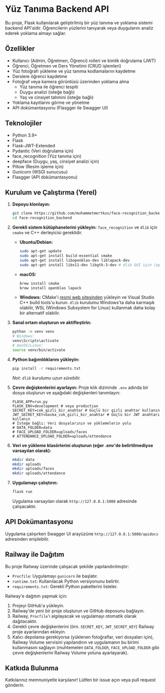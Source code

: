 # Yüz Tanıma Backend API

Bu proje, Flask kullanılarak geliştirilmiş bir yüz tanıma ve yoklama sistemi backend API'sidir. Öğrencilerin yüzlerini tanıyarak veya duygularını analiz ederek yoklama almayı sağlar.

## Özellikler

- Kullanıcı (Admin, Öğretmen, Öğrenci) rolleri ve kimlik doğrulama (JWT)
- Öğrenci, Öğretmen ve Ders Yönetimi (CRUD işlemleri)
- Yüz fotoğrafı yükleme ve yüz tanıma kodlamalarını kaydetme
- Derslere öğrenci kaydetme
- Fotoğraf veya kamera görüntüsü üzerinden yoklama alma
    - Yüz tanıma ile öğrenci tespiti
    - Duygu analizi (isteğe bağlı)
    - Yaş ve cinsiyet tahmini (isteğe bağlı)
- Yoklama kayıtlarını görme ve yönetme
- API dokümantasyonu (Flasgger ile Swagger UI)

## Teknolojiler

- Python 3.9+
- Flask
- Flask-JWT-Extended
- Pydantic (Veri doğrulama için)
- face_recognition (Yüz tanıma için)
- deepface (Duygu, yaş, cinsiyet analizi için)
- Pillow (Resim işleme için)
- Gunicorn (WSGI sunucusu)
- Flasgger (API dokümantasyonu)

## Kurulum ve Çalıştırma (Yerel)

1.  **Depoyu klonlayın:**
    ```bash
    git clone https://github.com/muhammetmertkus/face-recognition_backend.git
    cd face-recognition_backend
    ```

2.  **Gerekli sistem kütüphanelerini yükleyin:**
    `face_recognition` ve `dlib` için `cmake` ve C++ derleyicisi gereklidir.
    *   **Ubuntu/Debian:**
        ```bash
        sudo apt-get update
        sudo apt-get install build-essential cmake
        sudo apt-get install libopenblas-dev liblapack-dev
        sudo apt-get install libx11-dev libgtk-3-dev # dlib GUI için (opsiyonel ama önerilir)
        ```
    *   **macOS:**
        ```bash
        brew install cmake
        brew install openblas lapack
        ```
    *   **Windows:** CMake'i [resmi web sitesinden](https://cmake.org/download/) yükleyin ve Visual Studio C++ build tools'u kurun. `dlib` kurulumu Windows'ta daha karmaşık olabilir, WSL (Windows Subsystem for Linux) kullanmak daha kolay bir alternatif olabilir.

3.  **Sanal ortam oluşturun ve aktifleştirin:**
    ```bash
    python -m venv venv
    # Windows:
    venv\Scripts\activate
    # macOS/Linux:
    source venv/bin/activate
    ```

4.  **Python bağımlılıklarını yükleyin:**
    ```bash
    pip install -r requirements.txt
    ```
    *Not: `dlib` kurulumu uzun sürebilir.*

5.  **Çevre değişkenlerini ayarlayın:**
    Proje kök dizininde `.env` adında bir dosya oluşturun ve aşağıdaki değişkenleri tanımlayın:
    ```dotenv
    FLASK_APP=run.py
    FLASK_ENV=development # veya production
    SECRET_KEY=cok_gizli_bir_anahtar # Güçlü bir gizli anahtar kullanın
    JWT_SECRET_KEY=baska_cok_gizli_bir_anahtar # Güçlü bir JWT anahtarı kullanın
    # İsteğe bağlı: Veri dosyalarının ve yüklemelerin yolu
    # DATA_FOLDER=data
    # FACE_UPLOAD_FOLDER=uploads/faces
    # ATTENDANCE_UPLOAD_FOLDER=uploads/attendance
    ```

6.  **Veri ve yükleme klasörlerini oluşturun (eğer .env'de belirtilmediyse varsayılan olarak):**
    ```bash
    mkdir data
    mkdir uploads
    mkdir uploads/faces
    mkdir uploads/attendance
    ```

7.  **Uygulamayı çalıştırın:**
    ```bash
    flask run
    ```
    Uygulama varsayılan olarak `http://127.0.0.1:5000` adresinde çalışacaktır.

## API Dokümantasyonu

Uygulama çalışırken Swagger UI arayüzüne `http://127.0.0.1:5000/apidocs` adresinden erişilebilir.

## Railway ile Dağıtım

Bu proje Railway üzerinde çalışacak şekilde yapılandırılmıştır:

- `Procfile`: Uygulamayı `gunicorn` ile başlatır.
- `runtime.txt`: Kullanılacak Python versiyonunu belirtir.
- `requirements.txt`: Gerekli Python paketlerini listeler.

Railway'e dağıtım yapmak için:

1.  Projeyi GitHub'a yükleyin.
2.  Railway'de yeni bir proje oluşturun ve GitHub deposunu bağlayın.
3.  Railway, `Procfile`'ı algılayacak ve uygulamayı otomatik olarak dağıtacaktır.
4.  Gerekli çevre değişkenlerini (örn. `SECRET_KEY`, `JWT_SECRET_KEY`) Railway proje ayarlarından ekleyin.
5.  Kalıcı depolama gerekiyorsa (yüklenen fotoğraflar, veri dosyaları için), Railway Volume servisini yapılandırın ve uygulamanın bu birimi kullanmasını sağlayın (muhtemelen `DATA_FOLDER`, `FACE_UPLOAD_FOLDER` gibi çevre değişkenlerini Railway Volume yoluna ayarlayarak).

## Katkıda Bulunma

Katkılarınız memnuniyetle karşılanır! Lütfen bir issue açın veya pull request gönderin. 